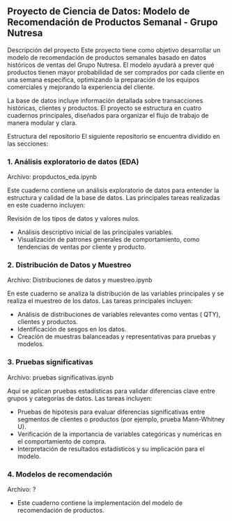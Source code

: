 ## **Proyecto de Ciencia de Datos: Modelo de Recomendación de Productos Semanal - Grupo Nutresa**

Descripción del proyecto
Este proyecto tiene como objetivo desarrollar un modelo de recomendación de productos semanales basado en datos históricos de ventas del Grupo Nutresa. El modelo ayudará a prever qué productos tienen mayor probabilidad de ser comprados por cada cliente en una semana específica, optimizando la preparación de los equipos comerciales y mejorando la experiencia del cliente.

La base de datos incluye información detallada sobre transacciones históricas, clientes y productos. El proyecto se estructura en cuatro cuadernos principales, diseñados para organizar el flujo de trabajo de manera modular y clara.

Estructura del repositorio
El siguiente repositorio se encuentra dividido en las secciones:

### **1. Análisis exploratorio de datos (EDA)**
Archivo: propductos_eda.ipynb

Este cuaderno contiene un análisis exploratorio de datos para entender la estructura y calidad de la base de datos. Las principales tareas realizadas en este cuaderno incluyen:

Revisión de los tipos de datos y valores nulos.
- Análisis descriptivo inicial de las principales variables.
- Visualización de patrones generales de comportamiento, como tendencias de ventas por cliente y producto.


### **2. Distribución de Datos y Muestreo**
Archivo: Distribuciones de datos y muestreo.ipynb

En este cuaderno se analiza la distribución de las variables principales y se realiza el muestreo de los datos. Las tareas principales incluyen:

- Análisis de distribuciones de variables relevantes como ventas ( QTY), clientes y productos.
- Identificación de sesgos en los datos.
- Creación de muestras balanceadas y representativas para pruebas y modelos.


### **3. Pruebas significativas**
Archivo: pruebas significativas.ipynb

Aquí se aplican pruebas estadísticas para validar diferencias clave entre grupos y categorías de datos. Las tareas incluyen:

- Pruebas de hipótesis para evaluar diferencias significativas entre segmentos de clientes o productos (por ejemplo, prueba Mann-Whitney U).
- Verificación de la importancia de variables categóricas y numéricas en el comportamiento de compra.
- Interpretación de resultados estadísticos y su implicación para el modelo.

### **4. Modelos de recomendación**
Archivo: ?

- Este cuaderno contiene la implementación del modelo de recomendación de productos.
